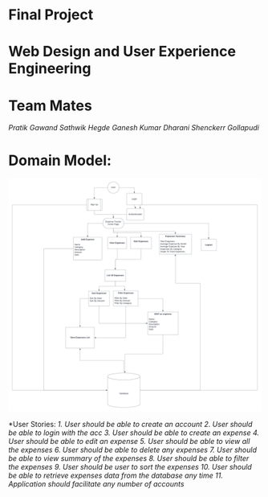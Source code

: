 # Final Project
# Web Design and User Experience Engineering

# Team Mates 
*Pratik Gawand*
*Sathwik Hegde*
*Ganesh Kumar Dharani*
*Shenckerr Gollapudi*



 
# Domain Model:
![Screenshot](screenshot.png) 


*User Stories:
*1. User should be able to create an account*
*2. User should be able to login with the acc*
*3. User should be able to create an expense*
*4. User should be able to edit an expense*
*5. User should be able to view all the expenses*
*6. User should be able to delete any expenses*
*7. User should be able to view summary of the expenses*
*8. User should be able to filter the expenses*
*9. User should be user to sort the expenses*
*10. User should be able to retrieve expenses data from the database any time*
*11. Application should facilitate any number of accounts* 
